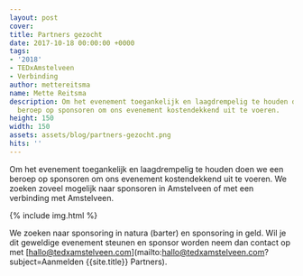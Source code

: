 ```yaml
---
layout: post
cover:
title: Partners gezocht
date: 2017-10-18 00:00:00 +0000
tags:
- '2018'
- TEDxAmstelveen
- Verbinding
author: mettereitsma
name: Mette Reitsma
description: Om het evenement toegankelijk en laagdrempelig te houden doen we een
  beroep op sponsoren om ons evenement kostendekkend uit te voeren.
height: 150
width: 150
assets: assets/blog/partners-gezocht.png
hits: ''
---
```


Om het evenement toegankelijk en laagdrempelig te houden doen we een beroep op sponsoren om ons evenement kostendekkend uit te voeren. We zoeken zoveel mogelijk naar sponsoren in Amstelveen of met een verbinding met Amstelveen.

{% include img.html %}

We zoeken naar sponsoring in natura (barter) en sponsoring in geld. Wil je dit geweldige evenement steunen en sponsor worden neem dan contact op met [hallo@tedxamstelveen.com](mailto:hallo@tedxamstelveen.com?subject=Aanmelden {{site.title}} Partners).
